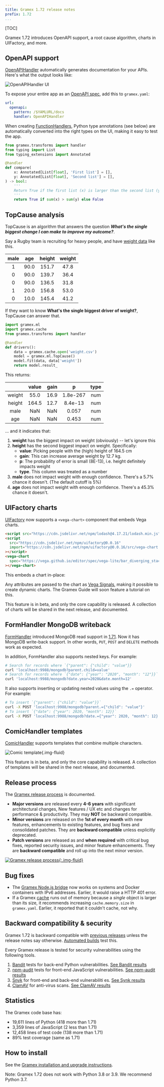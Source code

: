 ```yaml
---
title: Gramex 1.72 release notes
prefix: 1.72
...
```


[TOC]

Gramex 1.72 introduces OpenAPI support, a root cause algorithm, charts in UIFactory, and more.

## OpenAPI support

[OpenAPIHandler](../../openapihandler/) automatically generates documentation for your APIs.
Here's what the output looks like:

![OpenAPIHandler UI](openapihandler.gif)

To expose your entire app as an [OpenAPI spec](https://swagger.io/specification/), add this to `gramex.yaml`:

```yaml
url:
  openapi:
    pattern: /$YAMLURL/docs
    handler: OpenAPIHandler
```

When creating [FunctionHandlers](../../functionhandler/), Python type annotations (see below) are
automatically converted into the right types on the UI, making it easy to test the app.

```python
from gramex.transforms import handler
from typing import List
from typing_extensions import Annotated

@handler
def compare(
    x: Annotated[List[float], 'First list'] = [],
    y: Annotated[List[float], 'Second list'] = [],
) -> bool:
    '''
    Return True if the first list (x) is larger than the second list (y)
    '''
    return True if sum(x) > sum(y) else False
```

## TopCause analysis

TopCause is an algorithm that answers the question **_What's the single biggest change I can make to improve my outcome?_**.

Say a Rugby team is recruiting for heavy people, and have [weight data](../../topcause/weight.csv) like this.

| male | age  | height | weight |
| :--: | :--: | :----: | :----: |
|  1   | 90.0 | 151.7  |  47.8  |
|  0   | 90.0 | 139.7  |  36.4  |
|  0   | 90.0 | 136.5  |  31.8  |
|  1   | 20.0 | 156.8  |  53.0  |
|  0   | 10.0 | 145.4  |  41.2  |

If they want to know **What's the single biggest driver of weight?**, TopCause can answer that.

```python
import gramex.ml
import gramex.cache
from gramex.transforms import handler

@handler
def drivers():
    data = gramex.cache.open('weight.csv')
    model = gramex.ml.TopCause()
    model.fit(data, data['weight'])
    return model.result_
```

This returns:

|        | value | gain |    p     | type |
| :----: | :---: | :--: | :------: | :--: |
| weight | 55.0  | 16.9 | 1.8e-267 | num  |
| height | 164.5 | 12.7 | 8.4e-13  | num  |
|  male  |  NaN  | NaN  |  0.057   | num  |
|  age   |  NaN  | NaN  |  0.453   | num  |

... and it indicates that:

1. **weight** has the biggest impact on weight (obviously) -- let's ignore this
2. **height** has the second biggest impact on weight. Specifically:
   - **value**: Picking people with the (high) height of 164.5 cm
   - **gain**: This can increase average weight by 12.7 kg.
   - **p**: The probability of error is small (8E-13), i.e. height definitely impacts weight
   - **type**. This column was treated as a number
3. **male** does not impact weight with enough confidence. There's a 5.7% chance it doesn't. (The default cutoff is 5%)
4. **age** does not impact weight with enough confidence. There's a 45.3% chance it doesn't.

## UIFactory charts

[UIFactory](../../uifactory/) now supports a `<vega-chart>` component that embeds Vega charts.

```html
<script src="https://cdn.jsdelivr.net/npm/lodash@4.17.21/lodash.min.js"></script>
<script
  src="https://cdn.jsdelivr.net/npm/uifactory@0.0.16"
  import="https://cdn.jsdelivr.net/npm/uifactory@0.0.16/src/vega-chart.html"
></script>
<vega-chart
  spec="https://vega.github.io/editor/spec/vega-lite/bar_diverging_stack_transform.vl.json"
></vega-chart>
```

This embeds a chart in-place:

<script src="https://cdn.jsdelivr.net/npm/lodash@4.17.21/lodash.min.js"></script>
<script src="https://cdn.jsdelivr.net/npm/uifactory@0.0.16" import="https://cdn.jsdelivr.net/npm/uifactory@0.0.16/src/vega-chart.html"></script>
<vega-chart spec="https://vega.github.io/editor/spec/vega-lite/bar_diverging_stack_transform.vl.json">
</vega-chart>

Any attributes are passed to the chart as [Vega Signals](https://vega.github.io/vega/docs/signals/),
making it possible to create dynamic charts. The Gramex Guide will soon feature a tutorial on this.

This feature is in beta, and only the core capability is released. A collection of charts will
be shared in the next release, and documented.

## FormHandler MongoDB writeback

[FormHandler](../../formhandler/) introduced MongoDB read support in [1.71](../1.71/). Now it has
MongoDB write-back support. In other words, `PUT`, `POST` and `DELETE` methods work as expected.

In addition, FormHandler also supports nested keys. For example:

```bash
# Search for records where `{"parent": {"child": "value"}}
curl 'localhost:9988/mongodb?parent.child=value'
# Search for records where `{"date": {"year": "2020", "month": "12"}}`
curl 'localhost:9988/mongodb?date.year=2020&date.month=12'
```

It also supports inserting or updating nested values using the `.=` operator. For example:

```bash
# To insert `{"parent": {"child": "value"}}`
curl -X POST 'localhost:9988/mongodb?parent.={"child": "value"}'
# To insert `{"date": {"year": 2020, "month": 12}}`
curl -X POST 'localhost:9988/mongodb?date.={"year": 2020, "month": 12}'
```

## ComicHandler templates

[ComicHandler](../../comichandler/) supports templates that combine multiple characters.

![Comic template](comictemplate.svg){.img-fluid}

This feature is in beta, and only the core capability is released. A collection of templates will
be shared in the next release, and documented.

## Release process

The [Gramex release process](../release/#release-process) is documented.

- **Major versions** are released every **4-6 years** with significant architectural changes, New features / UX etc and changes for performance & productivity. They may **NOT** be backward compatible.
- **Minor versions** are released on the **1st of every month** with new features, enhancements to existing features, and bug fixes and consolidated patches. They are **backward compatible** unless explicitly deprecated.
- **Patch versions** are released as and **when required** with critical bug fixes, reported security issues, and minor feature enhancements. They are **backward compatible** and roll up into the next minor version.

[![Gramex release process](../gramex-release-process.svg){:.img-fluid}](../gramex-release-process.pptx)

## Bug fixes

- The [Gramex Node.js bridge](../../node/) now works on systems and Docker containers with IPv6
  addresses. Earlier, it would raise a HTTP 401 error.
- If a Gramex [cache](../../cache/) runs out of memory because a _single_ object is larger than its
  size, it recommends increasing `cache.memory.size` in `gramex.yaml`. Earlier, it reported that it
  couldn't cache, not why.

## Backward compatibility & security

Gramex 1.72 is backward compatible with [previous releases](../) unless the release notes say otherwise.
[Automated builds](https://travis-ci.com/github/gramener/gramex/builds) test this.

Every Gramex release is tested for security vulnerabilities using the following tools.

1. [Bandit](https://bandit.readthedocs.io/) tests for back-end Python vulnerabilities.
   [See Bandit results](https://github.com/gramener/gramex/blob/master/reports/bandit.txt)
2. [npm-audit](https://docs.npmjs.com/cli/v6/commands/npm-audit) tests for front-end JavaScript vulnerabilities.
   [See npm-audit results](https://github.com/gramener/gramex/blob/master/reports/npm-audit.txt)
3. [Snyk](https://snyk.io/) for front-end and back-end vulnerabiliti es.
   [See Synk results](https://github.com/gramener/gramex/blob/master/reports/snyk.txt)
4. [ClamAV](https://www.clamav.net/) for anti-virus scans.
   [See ClamAV results](https://github.com/gramener/gramex/blob/master/reports/clamav.txt)

## Statistics

The Gramex code base has:

- 19,611 lines of Python (418 more than 1.71)
- 3,359 lines of JavaScript (2 less than 1.71)
- 12,458 lines of test code (138 more than 1.71)
- 89% test coverage (same as 1.71)

## How to install

See the [Gramex installation and upgrade instructions](../../install/).

Note: Gramex 1.72 does not work with Python 3.8 or 3.9. We recommend Python 3.7.
